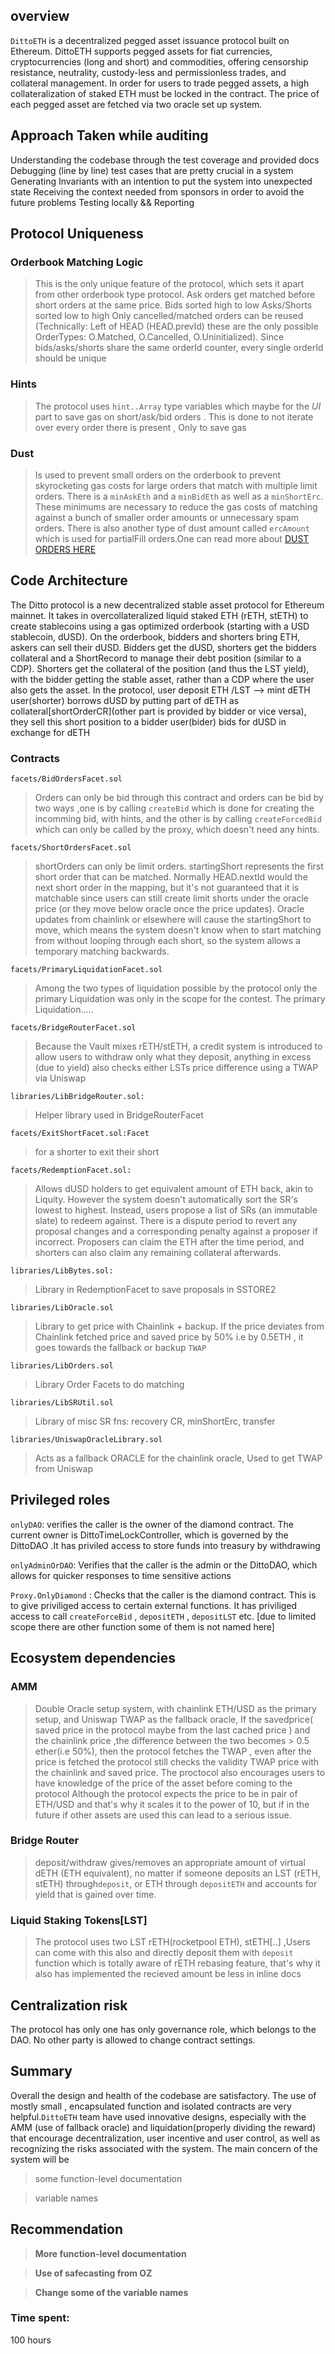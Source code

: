 ## overview
`DittoETH` is a decentralized pegged asset issuance protocol built on Ethereum. DittoETH supports pegged assets for fiat currencies, cryptocurrencies (long and short) and commodities, offering censorship resistance, neutrality, custody-less and permissionless trades, and collateral management. In order for users to trade pegged assets, a high collateralization of staked ETH must be locked in the contract. The price of each pegged asset are fetched via two oracle set up system.

## Approach Taken while auditing
Understanding the codebase through the test coverage and provided docs
Debugging (line by line) test cases that are pretty crucial in a system
Generating Invariants with an intention to put the system into unexpected state
Receiving the context needed from sponsors in order to avoid the future problems
Testing locally && Reporting

## Protocol Uniqueness
### Orderbook Matching Logic
> This is the only unique feature of the protocol, which sets it apart from other orderbook type protocol.
> Ask orders get matched before short orders at the same price.
> Bids sorted high to low
> Asks/Shorts sorted low to high
> Only cancelled/matched orders can be reused (Technically: Left of HEAD (HEAD.prevId) these are the only possible OrderTypes: O.Matched, O.Cancelled, O.Uninitialized).
> Since bids/asks/shorts share the same orderId counter, every single orderId should be unique

### Hints
> The protocol uses `hint..Array` type variables which maybe for the $UI$ part to save gas on short/ask/bid orders . This is done to not iterate over every order there is present , Only to save gas

### Dust
> Is used to prevent small orders on the orderbook to prevent skyrocketing gas costs for large orders that match with multiple limit orders. There is a `minAskEth` and a `minBidEth` as well as a `minShortErc`. These minimums are necessary to reduce the gas costs of matching against a bunch of smaller order amounts or unnecessary spam orders. There is also another type of dust amount called `ercAmount` which is used for partialFill orders.One can read more about [DUST ORDERS HERE](https://dittoeth.com/technical/misc#orderbook-dust)

## Code Architecture

The Ditto protocol is a new decentralized stable asset protocol for Ethereum mainnet. It takes in overcollateralized liquid staked ETH (rETH, stETH) to create stablecoins using a gas optimized orderbook (starting with a USD stablecoin, dUSD).
On the orderbook, bidders and shorters bring ETH, askers can sell their dUSD. Bidders get the dUSD, shorters get the bidders collateral and a ShortRecord to manage their debt position (similar to a CDP). Shorters get the collateral of the position (and thus the LST yield), with the bidder getting the stable asset, rather than a CDP where the user also gets the asset.
In the protocol,
user deposit ETH /LST --> mint dETH
user(shorter) borrows dUSD by putting part of  dETH  as collateral[shortOrderCR](other part is provided by bidder or vice versa), they sell this short position to a bidder
user(bider) bids for dUSD in exchange for dETH

### Contracts

`facets/BidOrdersFacet.sol` 
> Orders can only be bid through this contract and orders can be bid  by two ways ,one is by calling `createBid` which is done for creating the incomming bid, with hints, and the other is by calling `createForcedBid` which can only be called by the proxy, which doesn't need any hints.
	
`facets/ShortOrdersFacet.sol` 
> shortOrders can only be limit orders. startingShort represents the first short order that can be matched. Normally HEAD.nextId would the next short order in the mapping, but it's not guaranteed that it is matchable since users can still create limit shorts under the oracle price (or they move below oracle once the price updates). Oracle updates from chainlink or elsewhere will cause the startingShort to move, which means the system doesn't know when to start matching from without looping through each short, so the system allows a temporary matching backwards.
	
`facets/PrimaryLiquidationFacet.sol` 
>Among the two types of liquidation possible by the protocol only the primary Liquidation was only in the scope for the contest. The primary Liquidation..... 

`facets/BridgeRouterFacet.sol` 
> Because the Vault mixes rETH/stETH, a credit system is introduced to allow users to withdraw only what they deposit, anything in excess (due to yield) also checks either LSTs price difference using a TWAP via Uniswap

`libraries/LibBridgeRouter.sol:`
> Helper library used in BridgeRouterFacet

`facets/ExitShortFacet.sol:Facet`
> for a shorter to exit their short	

`facets/RedemptionFacet.sol:` 
>Allows dUSD holders to get equivalent amount of ETH back, akin to Liquity. However the system doesn't automatically sort the SR's lowest to highest. Instead, users propose a list of SRs (an immutable slate) to redeem against. There is a dispute period to revert any proposal changes and a corresponding penalty against a proposer if incorrect. Proposers can claim the ETH after the time period, and shorters can also claim any remaining collateral afterwards.
		

`libraries/LibBytes.sol:`
>Library in RedemptionFacet to save proposals in SSTORE2	
	
`libraries/LibOracle.sol`
> Library to get price with Chainlink + backup. If the price deviates from Chainlink fetched price and saved price by 50% i.e by  0.5ETH , it goes towards the fallback or backup `TWAP`

`libraries/LibOrders.sol`
> Library Order Facets to do matching	

`libraries/LibSRUtil.sol`
> Library of misc SR fns: recovery CR, minShortErc, transfer	
	
`libraries/UniswapOracleLibrary.sol`
> Acts as a fallback ORACLE for the chainlink oracle, Used to get TWAP from Uniswap	


## Privileged roles
`onlyDAO`: verifies the caller is the owner of the diamond contract. The current owner is DittoTimeLockController, which is governed by the DittoDAO .It has priviled access to store funds into treasury by withdrawing

`onlyAdminOrDAO`: Verifies that the caller is the admin or the DittoDAO, which allows for quicker responses to time sensitive actions

`Proxy.OnlyDiamond` : Checks that the caller is the diamond contract. This is to give priviliged access to certain external functions. It has priviliged access to call `createForceBid` , `depositETH` , `depositLST` etc. [due to limited scope there are other function some of them is not named here]


## Ecosystem dependencies
### AMM
> Double Oracle setup system, with chainlink ETH/USD as the primary setup, and Uniswap TWAP as the fallback oracle, If the savedprice( saved price in the protocol maybe from the last cached price ) and the chainlink price ,the difference between the two becomes > 0.5 ether(i.e 50%), then the protocol fetches the TWAP , even after the price is fetched the protocol still checks the validity TWAP price with the chainlink and saved price. The proctocol also encourages users to have knowledge of the price of the asset before coming to the protocol
Although the protocol expects the price to be in pair of ETH/USD and that's why it scales it to the power of 10, but if in the future if other assets are used this can lead to a serious issue.

### Bridge Router
> deposit/withdraw gives/removes an appropriate amount of virtual dETH (ETH equivalent), no matter if someone deposits an LST (rETH, stETH) through`deposit`, or ETH through `depositETH` and accounts for yield that is gained over time.

### Liquid Staking Tokens[LST]
> The protocol uses two LST rETH(rocketpool ETH), stETH[..] ,Users can come with this also and directly deposit them with `deposit` function which is totally aware of rETH rebasing feature, that's why it also has implemented the recieved amount be less in inline docs

## Centralization risk 
The protocol has only one has only governance role, which belongs to the DAO. No other party is allowed to change contract settings.

## Summary
Overall the design and health of the codebase are satisfactory. The use of mostly small , encapsulated function and isolated contracts are very helpful.`DittoETH` team have used innovative designs, especially with the AMM (use of fallback oracle) and liquidation(properly dividing the reward) that encourage decentralization, user incentive  and user control, as well as recognizing the risks associated with the system.
The main concern of the system will be
 > some function-level documentation 

 > variable names

## Recommendation
> **More function-level documentation**

> **Use of safecasting from OZ**

> **Change some of the variable names**



### Time spent:
100 hours